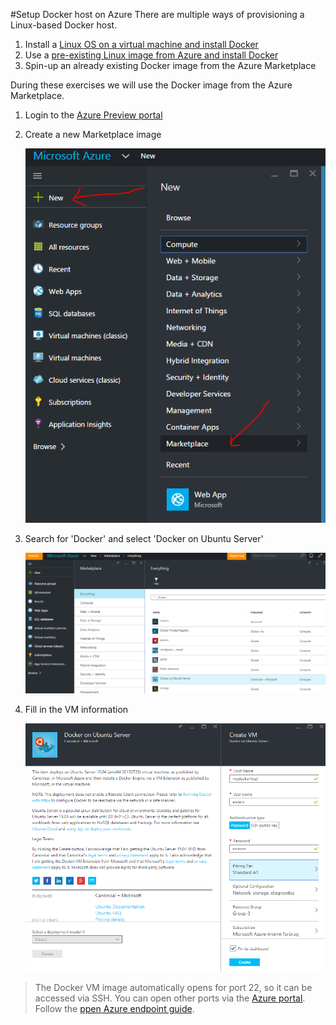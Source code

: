 #Setup Docker host on Azure
There are multiple ways of provisioning a Linux-based Docker host.

1. Install a [Linux OS on a virtual machine and install Docker](http://docs.docker.com/engine/installation/ubuntulinux/)
2. Use a [pre-existing Linux image from Azure and install Docker](https://azure.microsoft.com/en-us/documentation/articles/virtual-machines-docker-with-portal/)
3. Spin-up an already existing Docker image from the Azure Marketplace

During these exercises we will use the Docker image from the Azure Marketplace.

1. Login to the [Azure Preview portal](https://portal.azure.com)
2. Create a new Marketplace image 

	![](SelectCreateMarketplaceVm.png)
 
3. Search for 'Docker' and select 'Docker on Ubuntu Server'
 
	![](SearchForDocker.png)
 
4. Fill in the VM information
 
	![](EnterVmSettings.png)

>The Docker VM image automatically opens for port 22, so it can be accessed via SSH. You can open other ports via the [Azure portal]((https://portal.azure.com)). Follow the [ppen Azure endpoint guide](OpenAzureEndpoint/README.md). 